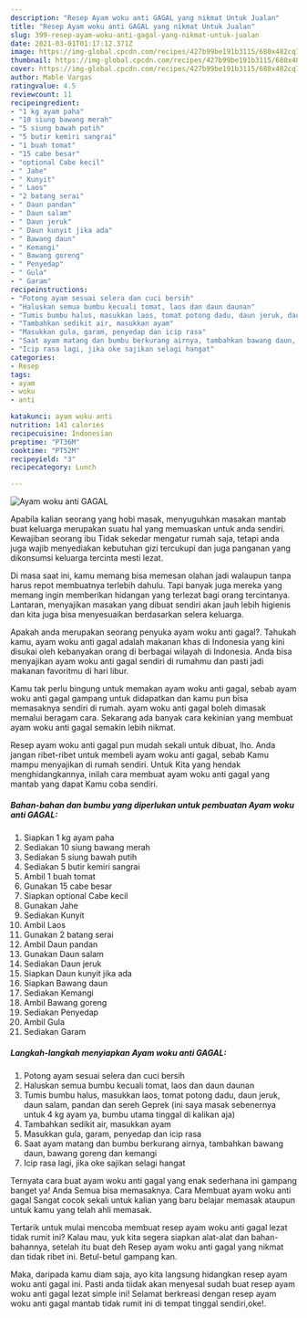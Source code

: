 ```yaml
---
description: "Resep Ayam woku anti GAGAL yang nikmat Untuk Jualan"
title: "Resep Ayam woku anti GAGAL yang nikmat Untuk Jualan"
slug: 399-resep-ayam-woku-anti-gagal-yang-nikmat-untuk-jualan
date: 2021-03-01T01:17:12.371Z
image: https://img-global.cpcdn.com/recipes/427b99be191b3115/680x482cq70/ayam-woku-anti-gagal-foto-resep-utama.jpg
thumbnail: https://img-global.cpcdn.com/recipes/427b99be191b3115/680x482cq70/ayam-woku-anti-gagal-foto-resep-utama.jpg
cover: https://img-global.cpcdn.com/recipes/427b99be191b3115/680x482cq70/ayam-woku-anti-gagal-foto-resep-utama.jpg
author: Mable Vargas
ratingvalue: 4.5
reviewcount: 11
recipeingredient:
- "1 kg ayam paha"
- "10 siung bawang merah"
- "5 siung bawah putih"
- "5 butir kemiri sangrai"
- "1 buah tomat"
- "15 cabe besar"
- "optional Cabe kecil"
- " Jahe"
- " Kunyit"
- " Laos"
- "2 batang serai"
- " Daun pandan"
- " Daun salam"
- " Daun jeruk"
- " Daun kunyit jika ada"
- " Bawang daun"
- " Kemangi"
- " Bawang goreng"
- " Penyedap"
- " Gula"
- " Garam"
recipeinstructions:
- "Potong ayam sesuai selera dan cuci bersih"
- "Haluskan semua bumbu kecuali tomat, laos dan daun daunan"
- "Tumis bumbu halus, masukkan laos, tomat potong dadu, daun jeruk, daun salam, pandan dan sereh Geprek (ini saya masak sebenernya untuk 4 kg ayam ya, bumbu utama tinggal di kalikan aja)"
- "Tambahkan sedikit air, masukkan ayam"
- "Masukkan gula, garam, penyedap dan icip rasa"
- "Saat ayam matang dan bumbu berkurang airnya, tambahkan bawang daun, bawang goreng dan kemangi"
- "Icip rasa lagi, jika oke sajikan selagi hangat"
categories:
- Resep
tags:
- ayam
- woku
- anti

katakunci: ayam woku anti 
nutrition: 141 calories
recipecuisine: Indonesian
preptime: "PT36M"
cooktime: "PT52M"
recipeyield: "3"
recipecategory: Lunch

---
```



![Ayam woku anti GAGAL](https://img-global.cpcdn.com/recipes/427b99be191b3115/680x482cq70/ayam-woku-anti-gagal-foto-resep-utama.jpg)

Apabila kalian seorang yang hobi masak, menyuguhkan masakan mantab buat keluarga merupakan suatu hal yang memuaskan untuk anda sendiri. Kewajiban seorang ibu Tidak sekedar mengatur rumah saja, tetapi anda juga wajib menyediakan kebutuhan gizi tercukupi dan juga panganan yang dikonsumsi keluarga tercinta mesti lezat.

Di masa  saat ini, kamu memang bisa memesan olahan jadi walaupun tanpa harus repot membuatnya terlebih dahulu. Tapi banyak juga mereka yang memang ingin memberikan hidangan yang terlezat bagi orang tercintanya. Lantaran, menyajikan masakan yang dibuat sendiri akan jauh lebih higienis dan kita juga bisa menyesuaikan berdasarkan selera keluarga. 



Apakah anda merupakan seorang penyuka ayam woku anti gagal?. Tahukah kamu, ayam woku anti gagal adalah makanan khas di Indonesia yang kini disukai oleh kebanyakan orang di berbagai wilayah di Indonesia. Anda bisa menyajikan ayam woku anti gagal sendiri di rumahmu dan pasti jadi makanan favoritmu di hari libur.

Kamu tak perlu bingung untuk memakan ayam woku anti gagal, sebab ayam woku anti gagal gampang untuk didapatkan dan kamu pun bisa memasaknya sendiri di rumah. ayam woku anti gagal boleh dimasak memalui beragam cara. Sekarang ada banyak cara kekinian yang membuat ayam woku anti gagal semakin lebih nikmat.

Resep ayam woku anti gagal pun mudah sekali untuk dibuat, lho. Anda jangan ribet-ribet untuk membeli ayam woku anti gagal, sebab Kamu mampu menyajikan di rumah sendiri. Untuk Kita yang hendak menghidangkannya, inilah cara membuat ayam woku anti gagal yang mantab yang dapat Kamu coba sendiri.

<!--inarticleads1-->

##### Bahan-bahan dan bumbu yang diperlukan untuk pembuatan Ayam woku anti GAGAL:

1. Siapkan 1 kg ayam paha
1. Sediakan 10 siung bawang merah
1. Sediakan 5 siung bawah putih
1. Sediakan 5 butir kemiri sangrai
1. Ambil 1 buah tomat
1. Gunakan 15 cabe besar
1. Siapkan optional Cabe kecil
1. Gunakan  Jahe
1. Sediakan  Kunyit
1. Ambil  Laos
1. Gunakan 2 batang serai
1. Ambil  Daun pandan
1. Gunakan  Daun salam
1. Sediakan  Daun jeruk
1. Siapkan  Daun kunyit jika ada
1. Siapkan  Bawang daun
1. Sediakan  Kemangi
1. Ambil  Bawang goreng
1. Sediakan  Penyedap
1. Ambil  Gula
1. Sediakan  Garam




<!--inarticleads2-->

##### Langkah-langkah menyiapkan Ayam woku anti GAGAL:

1. Potong ayam sesuai selera dan cuci bersih
1. Haluskan semua bumbu kecuali tomat, laos dan daun daunan
1. Tumis bumbu halus, masukkan laos, tomat potong dadu, daun jeruk, daun salam, pandan dan sereh Geprek (ini saya masak sebenernya untuk 4 kg ayam ya, bumbu utama tinggal di kalikan aja)
1. Tambahkan sedikit air, masukkan ayam
1. Masukkan gula, garam, penyedap dan icip rasa
1. Saat ayam matang dan bumbu berkurang airnya, tambahkan bawang daun, bawang goreng dan kemangi
1. Icip rasa lagi, jika oke sajikan selagi hangat




Ternyata cara buat ayam woku anti gagal yang enak sederhana ini gampang banget ya! Anda Semua bisa memasaknya. Cara Membuat ayam woku anti gagal Sangat cocok sekali untuk kalian yang baru belajar memasak ataupun untuk kamu yang telah ahli memasak.

Tertarik untuk mulai mencoba membuat resep ayam woku anti gagal lezat tidak rumit ini? Kalau mau, yuk kita segera siapkan alat-alat dan bahan-bahannya, setelah itu buat deh Resep ayam woku anti gagal yang nikmat dan tidak ribet ini. Betul-betul gampang kan. 

Maka, daripada kamu diam saja, ayo kita langsung hidangkan resep ayam woku anti gagal ini. Pasti anda tiidak akan menyesal sudah buat resep ayam woku anti gagal lezat simple ini! Selamat berkreasi dengan resep ayam woku anti gagal mantab tidak rumit ini di tempat tinggal sendiri,oke!.


